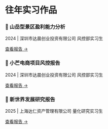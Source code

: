 # 往年实习作品


<div class="feature-grid">

  <!-- 2024 达晨创业投资 风控实习 -->
  <div class="feature-card" onclick="location.href='/work/shan-yue-fen-xi.pdf'">
    <h3>📄 山岳型景区盈利能力分析</h3>
    <p>2024 | 深圳市达晨创业投资有限公司 风控部实习生</p>
    <a class="card-footer" href="/work/shan-yue-fen-xi.pdf">查看报告 →</a>
  </div>

  <div class="feature-card" onclick="location.href='/work/xiao-mang-feng-kong.pdf'">
    <h3>📄 小芒电商项目风控报告</h3>
    <p>2024 | 深圳市达晨创业投资有限公司 风控部实习生</p>
    <a class="card-footer" href="/work/xiao-mang-feng-kong.pdf">查看报告 →</a>
  </div>

  <!-- 2025 达仁资产管理 量化研究实习 -->
  <div class="feature-card" onclick="location.href='/work/xin-shi-jie-yan-jiu.pdf'">
    <h3>📄 新世界发展研究报告</h3>
    <p>2025 | 上海达仁资产管理有限公司 量化研究实习生</p>
    <a class="card-footer" href="/work/xin-shi-jie-yan-jiu.pdf">查看报告 →</a>
  </div>

</div>

